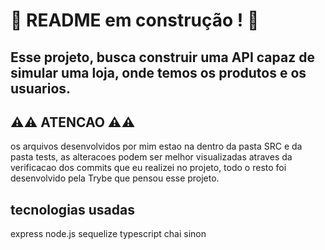 # :construction: README em construção ! :construction:

## Esse projeto, busca construir uma API capaz de simular uma loja, onde temos os produtos e os usuarios.

##  ⚠️⚠️ ATENCAO ⚠️⚠️
os arquivos desenvolvidos por mim estao na dentro da pasta SRC e da pasta tests, as alteracoes podem ser melhor visualizadas atraves da verificacao dos commits que eu realizei no projeto, todo o resto foi desenvolvido pela Trybe que pensou esse projeto.

## tecnologias usadas
express
node.js
sequelize
typescript
chai
sinon
<!-- Olá, Tryber!
Esse é apenas um arquivo inicial para o README do seu projeto.
É essencial que você preencha esse documento por conta própria, ok?
Não deixe de usar nossas dicas de escrita de README de projetos, e deixe sua criatividade brilhar!
:warning: IMPORTANTE: você precisa deixar nítido:
- quais arquivos/pastas foram desenvolvidos por você; 
- quais arquivos/pastas foram desenvolvidos por outra pessoa estudante;
- quais arquivos/pastas foram desenvolvidos pela Trybe.
-->